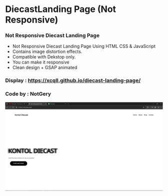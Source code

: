 # DiecastLanding Page (Not Responsive)
### Not Responsive Diecast Landing Page

- Not Responsive Diecast Landing Page Using HTML CSS & JavaScript
- Contains image distortion effects.
- Compatible with Dekstop only.
- You can make it responsive
- Clean design + GSAP animated

### Display : https://xcqll.github.io/diecast-landing-page/

### Code by : NotGery
![preview img](/preview.png)
